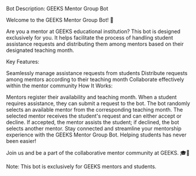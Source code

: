 Bot Description: GEEKS Mentor Group Bot

Welcome to the GEEKS Mentor Group Bot! 🤖

Are you a mentor at GEEKS educational institution? This bot is designed exclusively for you. It helps facilitate the process of handling student assistance requests and distributing them among mentors based on their designated teaching month.

Key Features:

Seamlessly manage assistance requests from students
Distribute requests among mentors according to their teaching month
Collaborate effectively within the mentor community
How It Works:

Mentors register their availability and teaching month.
When a student requires assistance, they can submit a request to the bot.
The bot randomly selects an available mentor from the corresponding teaching month.
The selected mentor receives the student's request and can either accept or decline.
If accepted, the mentor assists the student; if declined, the bot selects another mentor.
Stay connected and streamline your mentorship experience with the GEEKS Mentor Group Bot. Helping students has never been easier!

Join us and be a part of the collaborative mentor community at GEEKS. 🎓🤝

Note: This bot is exclusively for GEEKS mentors and students.
